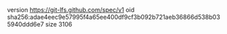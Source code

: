 version https://git-lfs.github.com/spec/v1
oid sha256:adae4eec9e57995f4a65ee400df9cf3b092b721aeb36866d538b035940ddd6e7
size 3106
